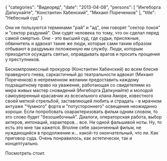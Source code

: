{
   "categories": "Видеоряд",
   "date": "2013-04-08",
   "persons": [
      "Ингеборга Дапкунайте",
      "Константин Хабенский",
      "Михаил Пореченков"
   ],
   "title": "Небесный суд"
}

Они не пользуются терминами "рай" и "ад", они говорят "сектор покоя" и "сектор раздумий". Они судят человека по тому, что он сделал перед самой смертью. Они - это высший суд, где судьи, присяжные, обвинитель и адвокат такие же люди, которые сами таким образом отбывают в раздумьях положенную им службу. Люди, которым приходится осуждать святых, оправдывать врагов и просить прощения у преступников.

Бескомпромиссный прокурор (Константин Хабенский) во всем блеске праведного гнева, саркастичный до театральности адвокат (Михаил Пореченков) в непременном желании предоставить каждому подзащитному право на уважение, работающая со свидетелями из мира живых мастер сновидений (Ингеборга Дапкунайте) и молодой самоуверенный красавчик из всесильного клана Аморе, известного своей меткой стрельбой, заставляющей любить и страдать - в мрачном антуаже "Чумного" форта и "потустороннего" освещения неожиданно хороши. Если попробовать охарактеризовать фильм одним словом, то это слово будет "безошибочный". Диалоги, операторская работа, выбор актеров, интонаций, характеров... все. Ни одной фальшивой ноты. Ну, то есть это мне так кажется. Вполне себе законченный фильм, не нуждающийся в продолжении и... какой-то окончательный, что ли. Как приговор суда. Очень понравилось, как эстетически, так и концептуально.

Посмотреть стоит.
